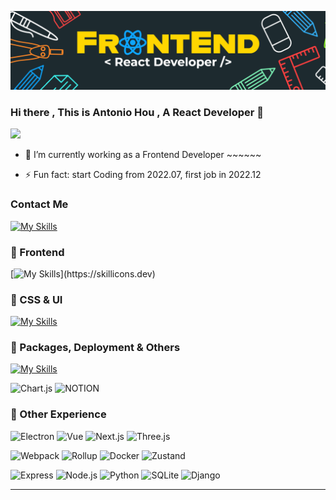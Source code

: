 ![](https://github.com/hcw0915/hcw0915/blob/main/banner.png)
### Hi there , This is Antonio Hou , A React Developer 👋
![](https://komarev.com/ghpvc/?username=hcw0915&color=orange&style=flat)
<!--
**hcw0915/hcw0915** is a ✨ _special_ ✨ repository because its `README.md` (this file) appears on your GitHub profile.
Here are some ideas to get you started:
-->

- 🔭 I’m currently working as a Frontend Developer ~~~~~~
<!-- - 🌱 I’m currently learning [![My Skills](https://skillicons.dev/icons?i=nextjs,ts,nodejs,express,prisma,neovim)](https://skillicons.dev) -->
- ⚡ Fun fact: start Coding from 2022.07, first job in 2022.12



### Contact Me
[![My Skills](https://skillicons.dev/icons?i=instagram)](https://skillicons.dev)
<a href="love233031@gmail.com" >
  <img alt="" src="https://img.shields.io/badge/Gmail-D14836?style=for-the-badge&logo=gmail&logoColor=white" />
</a>

 

### 🚀 Frontend
<!--  <img alt="" src=" " /> -->
[![My Skills](https://skillicons.dev/icons?i=js,ts,html,css,react,)](https://skillicons.dev)

<!--
<div>
  <img alt="HTML5" src="https://img.shields.io/badge/HTML5-E34F26?style=for-the-badge&logo=html5&logoColor=white" />
  <img alt="CSS3" src="https://img.shields.io/badge/CSS3-1572B6?style=for-the-badge&logo=css3&logoColor=white" />
  <img alt="JavaScript" src="https://img.shields.io/badge/JavaScript-323330?style=for-the-badge&logo=javascript&logoColor=F7DF1E" />
  <img alt="React" src="https://img.shields.io/badge/React-20232A?style=for-the-badge&logo=react&logoColor=61DAFB" />
</div>
-->

### 🚀 CSS & UI
[![My Skills](https://skillicons.dev/icons?i=materialui,svg,tailwind,sass,styledcomponents)](https://skillicons.dev)
<!--
<div>
  <img alt="Bootstrap5" src="https://img.shields.io/badge/Bootstrap5-563D7C?style=for-the-badge&logo=bootstrap&logoColor=white" />
  <img alt="Material UI" src="https://img.shields.io/badge/Material--UI-0081CB?style=for-the-badge&logo=material-ui&logoColor=white" />  
  <img alt="Tailwind CSS" src="https://img.shields.io/badge/Tailwind_CSS-38B2AC?style=for-the-badge&logo=tailwind-css&logoColor=white" />
  <img alt="Styled-components" src="https://img.shields.io/badge/styled--components-DB7093?style=for-the-badge&logo=styled-components&logoColor=white" />
  <img alt="SASS" src="https://img.shields.io/badge/Sass-CC6699?style=for-the-badge&logo=sass&logoColor=white" />
</div>
-->

### 🚀 Packages, Deployment & Others 
[![My Skills](https://skillicons.dev/icons?i=vite,vitest,github,githubactions)](https://skillicons.dev)

<div>
  <img alt="Chart.js" src="https://img.shields.io/badge/Chart.js-FF6384?style=for-the-badge&logo=chartdotjs&logoColor=white" />
  <img alt="NOTION" src="https://img.shields.io/badge/Notion-000000?style=for-the-badge&logo=notion&logoColor=white"/>
<!--  <img alt="THREE.js" src="https://img.shields.io/badge/ThreeJs-black?style=for-the-badge&logo=three.js&logoColor=white" />
  <img alt="VITE" src="https://img.shields.io/badge/Vite-B73BFE?style=for-the-badge&logo=vite&logoColor=FFD62E" />
  <img alt="Vercel" src="https://img.shields.io/badge/Vercel-000000?style=for-the-badge&logo=vercel&logoColor=white"/>
  <img alt="VSCODE" src="https://img.shields.io/badge/VSCode-0078D4?style=for-the-badge&logo=visual%20studio%20code&logoColor=white"/>   
  <img alt="GITHUB" src="https://img.shields.io/badge/GitHub-100000?style=for-the-badge&logo=github&logoColor=white" />
  <img alt="GIT" src="https://img.shields.io/badge/GIT-E44C30?style=for-the-badge&logo=git&logoColor=white" />
-->
</div>


### 🚀 Other Experience
![Electron](https://img.shields.io/badge/Electron-47848F?logo=electron&logoColor=white&style=for-the-badge)
![Vue](https://img.shields.io/badge/Vue-41B883?logo=vue.js&logoColor=white&style=for-the-badge)
![Next.js](https://img.shields.io/badge/Next.js-0070F3?logo=next.js&logoColor=white&style=for-the-badge)
![Three.js](https://img.shields.io/badge/Three.js-FF8C00?logo=three.js&logoColor=white&style=for-the-badge)

![Webpack](https://img.shields.io/badge/Webpack-1C78C0?logo=webpack&logoColor=white&style=for-the-badge)
![Rollup](https://img.shields.io/badge/Rollup-F9702A?logo=rollup.js&logoColor=white&style=for-the-badge)
![Docker](https://img.shields.io/badge/Docker-0DB7ED?logo=docker&logoColor=white&style=for-the-badge)
![Zustand](https://img.shields.io/badge/Zustand-003B57?logo=zustand&logoColor=purple&style=for-the-badge)

![Express](https://img.shields.io/badge/Express-FF813F?logo=express&logoColor=white&style=for-the-badge)
![Node.js](https://img.shields.io/badge/Node.js-68A063?logo=node.js&logoColor=white&style=for-the-badge)
![Python](https://img.shields.io/badge/Python-306998?logo=python&logoColor=white&style=for-the-badge)
![SQLite](https://img.shields.io/badge/SQLite-003B57?logo=sqlite&logoColor=white&style=for-the-badge)
![Django](https://img.shields.io/badge/Django-092E20?logo=django&logoColor=white&style=for-the-badge)


<!--
### 🚀 Backend
[![My Skills](https://skillicons.dev/icons?i=python,django,mysql)](https://skillicons.dev)
-->

<!--
<div>
  <img alt="Python" src="https://img.shields.io/badge/Python-FFD43B?style=for-the-badge&logo=python&logoColor=blue" />
  <img alt="django" src="https://img.shields.io/badge/Django-092E20?style=for-the-badge&logo=django&logoColor=green" />
  <img alt="MySQL" src="https://img.shields.io/badge/MySQL-005C84?style=for-the-badge&logo=mysql&logoColor=white" />
  <img alt="Heroku" src="https://img.shields.io/badge/Heroku-430098?style=for-the-badge&logo=heroku&logoColor=white" />
</div>
-->
---

